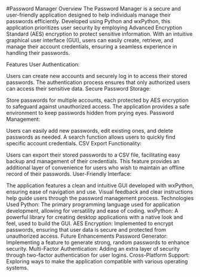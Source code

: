#Password Manager
Overview
The Password Manager is a secure and user-friendly application designed to help individuals manage their passwords efficiently. Developed using Python and wxPython, this application prioritizes user security by employing Advanced Encryption Standard (AES) encryption to protect sensitive information. With an intuitive graphical user interface (GUI), users can easily create, retrieve, and manage their account credentials, ensuring a seamless experience in handling their passwords.

Features
User Authentication:

Users can create new accounts and securely log in to access their stored passwords.
The authentication process ensures that only authorized users can access their sensitive data.
Secure Password Storage:

Store passwords for multiple accounts, each protected by AES encryption to safeguard against unauthorized access.
The application provides a safe environment to keep passwords hidden from prying eyes.
Password Management:

Users can easily add new passwords, edit existing ones, and delete passwords as needed.
A search function allows users to quickly find specific account credentials.
CSV Export Functionality:

Users can export their stored passwords to a CSV file, facilitating easy backup and management of their credentials.
This feature provides an additional layer of convenience for users who wish to maintain an offline record of their passwords.
User-Friendly Interface:

The application features a clean and intuitive GUI developed with wxPython, ensuring ease of navigation and use.
Visual feedback and clear instructions help guide users through the password management process.
Technologies Used
Python: The primary programming language used for application development, allowing for versatility and ease of coding.
wxPython: A powerful library for creating desktop applications with a native look and feel, used to build the GUI.
AES Encryption: Implemented to encrypt passwords, ensuring that user data is secure and protected from unauthorized access.
Future Enhancements
Password Generator: Implementing a feature to generate strong, random passwords to enhance security.
Multi-Factor Authentication: Adding an extra layer of security through two-factor authentication for user logins.
Cross-Platform Support: Exploring ways to make the application compatible with various operating systems.
